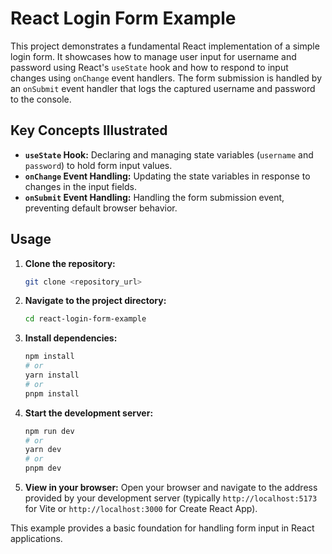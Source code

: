 # React Login Form Example

This project demonstrates a fundamental React implementation of a simple login form. It showcases how to manage user input for username and password using React's `useState` hook and how to respond to input changes using `onChange` event handlers. The form submission is handled by an `onSubmit` event handler that logs the captured username and password to the console.

## Key Concepts Illustrated

- **`useState` Hook:** Declaring and managing state variables (`username` and `password`) to hold form input values.
- **`onChange` Event Handling:** Updating the state variables in response to changes in the input fields.
- **`onSubmit` Event Handling:** Handling the form submission event, preventing default browser behavior.

## Usage

1.  **Clone the repository:**
    ```bash
    git clone <repository_url>
    ```
2.  **Navigate to the project directory:**
    ```bash
    cd react-login-form-example
    ```
3.  **Install dependencies:**
    ```bash
    npm install
    # or
    yarn install
    # or
    pnpm install
    ```
4.  **Start the development server:**
    ```bash
    npm run dev
    # or
    yarn dev
    # or
    pnpm dev
    ```
5.  **View in your browser:** Open your browser and navigate to the address provided by your development server (typically `http://localhost:5173` for Vite or `http://localhost:3000` for Create React App).

This example provides a basic foundation for handling form input in React applications.
